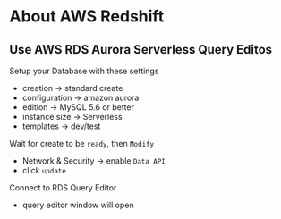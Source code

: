 # About AWS Redshift

## Use AWS RDS Aurora Serverless Query Editos

Setup your Database with these settings
- creation -> standard create
- configuration -> amazon aurora
- edition -> MySQL 5.6 or better
- instance size -> Serverless
- templates -> dev/test

Wait for create to be `ready`, then `Modify`
- Network & Security -> enable `Data API`
- click `update`

Connect to RDS Query Editor
- query editor window will open